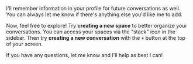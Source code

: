 I'll remember information in your profile for future conversations as well. You can always let me know if there's anything else you'd like me to add.

Now, feel free to explore! Try **creating a new space** to better organize your conversations. You can access your spaces via the "stack" icon in the sidebar. Then try **creating a new conversation** with the `+` button at the top of your screen.

If you have any questions, let me know and I'll help as best I can!